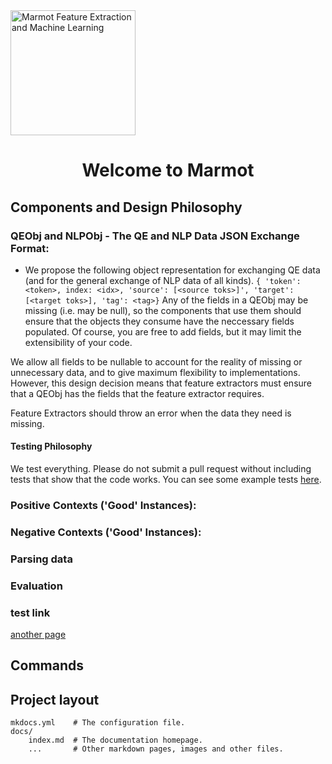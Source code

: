 <img src="http://upload.wikimedia.org/wikipedia/commons/thumb/3/3b/Marmot-edit1.jpg/1024px-Marmot-edit1.jpg" alt="Marmot Feature Extraction and Machine Learning" style="width: 200px;"/>
<center> <h1>Welcome to Marmot</h1> </center>
<!-- ![Marmot Picture](http://upload.wikimedia.org/wikipedia/commons/thumb/3/3b/Marmot-edit1.jpg/1024px-Marmot-edit1.jpg) -->

## Components and Design Philosophy

### QEObj and NLPObj - The QE and NLP Data JSON Exchange Format:
* We propose the following object representation for exchanging QE data (and for the general exchange of NLP data of all kinds).
 `{ 'token': <token>, index: <idx>, 'source': [<source toks>]', 'target': [<target toks>], 'tag': <tag>}`
Any of the fields in a QEObj may be missing (i.e. may be null), so the components that use them should ensure that the objects they consume have the neccessary fields populated. Of course, you are free to add fields, but it may limit the extensibility of your code.

We allow all fields to be nullable to account for the reality of missing or unnecessary data, and to give maximum flexibility to implementations. However, this design decision means that feature extractors must ensure that a QEObj has the fields that the feature extractor requires.

Feature Extractors should throw an error when the data they need is missing.
<!-- insert an example of how a feature extractor should fail if it gets called with a contextObj that has missing fields -->

#### Testing Philosophy

We test everything. Please do not submit a pull request without including tests that show that the code works. You can see some example tests [here]().


### Positive Contexts ('Good' Instances):
<options for creating positive contexts>

### Negative Contexts ('Good' Instances):
<current options for creating negative contexts>

### Parsing data

### Evaluation
<Evaluation options>


### test link
[another page](another_page)


## Commands

## Project layout

    mkdocs.yml    # The configuration file.
    docs/
        index.md  # The documentation homepage.
        ...       # Other markdown pages, images and other files.
